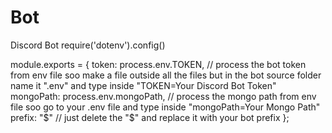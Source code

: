 # Bot
Discord Bot
require('dotenv').config()

module.exports = {
  token: process.env.TOKEN, // process the bot token from env file soo make a file outside all the files but in the bot source folder name it ".env" and type inside "TOKEN=Your Discord Bot Token"
  mongoPath: process.env.mongoPath, // process the mongo path from env file soo go to your .env file and type inside "mongoPath=Your Mongo Path"
  prefix: "$" // just delete the "$" and replace it with your bot prefix
};
